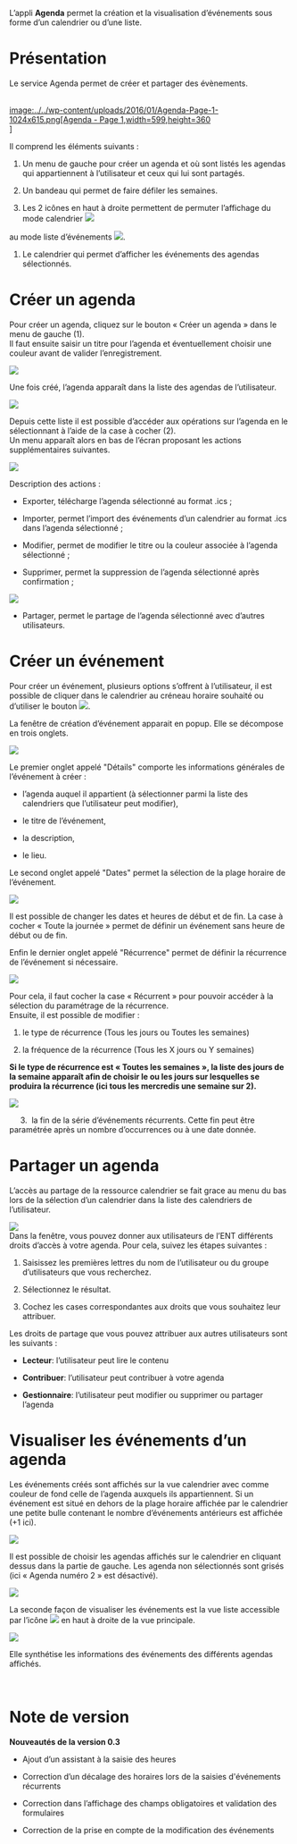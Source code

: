 L’appli **Agenda** permet la création et la visualisation d’événements sous forme d’un calendrier ou d’une liste.

Présentation
============

Le service Agenda permet de créer et partager des évènements.

[  
image:../../wp-content/uploads/2016/01/Agenda-Page-1-1024x615.png\[Agenda - Page 1,width=599,height=360](../../wp-content/uploads/2016/01/Agenda-Page-1.png)  
\]

Il comprend les éléments suivants :

1.  Un menu de gauche pour créer un agenda et où sont listés les agendas qui appartiennent à l’utilisateur et ceux qui lui sont partagés.

2.  Un bandeau qui permet de faire défiler les semaines.

3.  Les 2 icônes en haut à droite permettent de permuter l’affichage du mode calendrier ![](.gitbook/assets/Agenda-icone-calendrier.png) 

au mode liste d’événements ![](.gitbook/assets/Agenda-Icone-liste.png).

1.  Le calendrier qui permet d’afficher les événements des agendas sélectionnés.

Créer un agenda
===============

Pour créer un agenda, cliquez sur le bouton « Créer un agenda » dans le menu de gauche (1).  
Il faut ensuite saisir un titre pour l’agenda et éventuellement choisir une couleur avant de valider l’enregistrement.

![](.gitbook/assets/Agenda-Création.png)

Une fois créé, l’agenda apparaît dans la liste des agendas de l’utilisateur.

![](.gitbook/assets/Agenda-Sélection.png)

Depuis cette liste il est possible d’accéder aux opérations sur l’agenda en le sélectionnant à l’aide de la case à cocher (2).  
Un menu apparaît alors en bas de l’écran proposant les actions supplémentaires suivantes.  

![](.gitbook/assets/Agenda-menu-bas.png)

Description des actions :

-   Exporter, télécharge l’agenda sélectionné au format .ics ;  

-   Importer, permet l’import des événements d’un calendrier au format .ics dans l’agenda sélectionné ;  

-   Modifier, permet de modifier le titre ou la couleur associée à l’agenda sélectionné ;  

-   Supprimer, permet la suppression de l’agenda sélectionné après confirmation ;  

![](.gitbook/assets/Agenda-supression.png)

-   Partager, permet le partage de l’agenda sélectionné avec d’autres utilisateurs.

Créer un événement
==================

Pour créer un événement, plusieurs options s’offrent à l’utilisateur, il est possible de cliquer dans le calendrier au créneau horaire souhaité ou d’utiliser le bouton ![](.gitbook/assets/Agenda-Créé-événement.png).

La fenêtre de création d’événement apparait en popup. Elle se décompose en trois onglets.

![](.gitbook/assets/Agenda-Création-événement.png)  

Le premier onglet appelé "Détails" comporte les informations générales de l’événement à créer :

-   l’agenda auquel il appartient (à sélectionner parmi la liste des calendriers que l’utilisateur peut modifier),  

-   le titre de l’événement,  

-   la description,  

-   le lieu.

Le second onglet appelé "Dates" permet la sélection de la plage horaire de l’événement.

![](.gitbook/assets/Agenda-Création-date.png)

Il est possible de changer les dates et heures de début et de fin. La case à cocher « Toute la journée » permet de définir un événement sans heure de début ou de fin.

Enfin le dernier onglet appelé "Récurrence" permet de définir la récurrence de l’événement si nécessaire.

![](.gitbook/assets/Agenda-Création-récurrence.png)

Pour cela, il faut cocher la case « Récurrent » pour pouvoir accéder à la sélection du paramétrage de la récurrence.  
Ensuite, il est possible de modifier :

1.  le type de récurrence (Tous les jours ou Toutes les semaines)

2.  la fréquence de la récurrence (Tous les X jours ou Y semaines)

**Si le type de récurrence est « Toutes les semaines », la liste des jours de la semaine apparaît afin de choisir le ou les jours sur lesquelles se produira la récurrence (ici tous les mercredis une semaine sur 2).**

![](.gitbook/assets/Agenda-Récurrence.png)

     3.  la fin de la série d’événements récurrents. Cette fin peut être paramétrée après un nombre d’occurrences ou à une date donnée.

Partager un agenda
==================

L’accès au partage de la ressource calendrier se fait grace au menu du bas lors de la sélection d’un calendrier dans la liste des calendriers de l’utilisateur.

![](.gitbook/assets/Agenda-Partage.png)  
Dans la fenêtre, vous pouvez donner aux utilisateurs de l’ENT différents droits d’accès à votre agenda. Pour cela, suivez les étapes suivantes :

1.  Saisissez les premières lettres du nom de l’utilisateur ou du groupe d’utilisateurs que vous recherchez.

2.  Sélectionnez le résultat.

3.  Cochez les cases correspondantes aux droits que vous souhaitez leur attribuer.

Les droits de partage que vous pouvez attribuer aux autres utilisateurs sont les suivants :

-   **Lecteur**: l’utilisateur peut lire le contenu

-   **Contribuer**: l’utilisateur peut contribuer à votre agenda

-   **Gestionnaire**: l’utilisateur peut modifier ou supprimer ou partager l’agenda

Visualiser les événements d’un agenda
=====================================

Les événements créés sont affichés sur la vue calendrier avec comme couleur de fond celle de l’agenda auxquels ils appartiennent. Si un événement est situé en dehors de la plage horaire affichée par le calendrier une petite bulle contenant le nombre d’événements antérieurs est affichée (+1 ici).

![](.gitbook/assets/Agenda-Calendrier.png)

Il est possible de choisir les agendas affichés sur le calendrier en cliquant dessus dans la partie de gauche. Les agenda non sélectionnés sont grisés (ici « Agenda numéro 2 » est désactivé).

![](.gitbook/assets/Agenda-Désactivé.png)

La seconde façon de visualiser les événements est la vue liste accessible par l’icône ![](.gitbook/assets/Agenda-Icone-liste.png) en haut à droite de la vue principale.

![](.gitbook/assets/Agenda-liste.png)

Elle synthétise les informations des événements des différents agendas affichés.

 

Note de version
===============

**Nouveautés de la version 0.3**

-   Ajout d’un assistant à la saisie des heures

-   Correction d’un décalage des horaires lors de la saisies d'événements récurrents

-   Correction dans l’affichage des champs obligatoires et validation des formulaires

-   Correction de la prise en compte de la modification des événements



